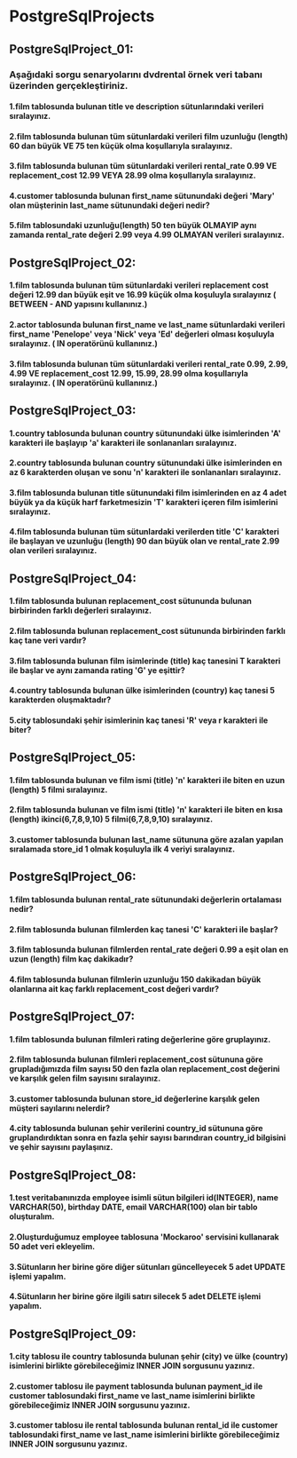 # PostgreSqlProjects
## PostgreSqlProject_01:
### Aşağıdaki sorgu senaryolarını dvdrental örnek veri tabanı üzerinden gerçekleştiriniz.
#### 1.film tablosunda bulunan title ve description sütunlarındaki verileri sıralayınız.
#### 2.film tablosunda bulunan tüm sütunlardaki verileri film uzunluğu (length) 60 dan büyük VE 75 ten küçük olma koşullarıyla sıralayınız.
#### 3.film tablosunda bulunan tüm sütunlardaki verileri rental_rate 0.99 VE replacement_cost 12.99 VEYA 28.99 olma koşullarıyla sıralayınız.
#### 4.customer tablosunda bulunan first_name sütunundaki değeri 'Mary' olan müşterinin last_name sütunundaki değeri nedir?
#### 5.film tablosundaki uzunluğu(length) 50 ten büyük OLMAYIP aynı zamanda rental_rate değeri 2.99 veya 4.99 OLMAYAN verileri sıralayınız.

## PostgreSqlProject_02:
#### 1.film tablosunda bulunan tüm sütunlardaki verileri replacement cost değeri 12.99 dan büyük eşit ve 16.99 küçük olma koşuluyla sıralayınız ( BETWEEN - AND yapısını kullanınız.)
#### 2.actor tablosunda bulunan first_name ve last_name sütunlardaki verileri first_name 'Penelope' veya 'Nick' veya 'Ed' değerleri olması koşuluyla sıralayınız. ( IN operatörünü kullanınız.)
#### 3.film tablosunda bulunan tüm sütunlardaki verileri rental_rate 0.99, 2.99, 4.99 VE replacement_cost 12.99, 15.99, 28.99 olma koşullarıyla sıralayınız. ( IN operatörünü kullanınız.)

## PostgreSqlProject_03:
#### 1.country tablosunda bulunan country sütunundaki ülke isimlerinden 'A' karakteri ile başlayıp 'a' karakteri ile sonlananları sıralayınız.
#### 2.country tablosunda bulunan country sütunundaki ülke isimlerinden en az 6 karakterden oluşan ve sonu 'n' karakteri ile sonlananları sıralayınız.
#### 3.film tablosunda bulunan title sütunundaki film isimlerinden en az 4 adet büyük ya da küçük harf farketmesizin 'T' karakteri içeren film isimlerini sıralayınız.
#### 4.film tablosunda bulunan tüm sütunlardaki verilerden title 'C' karakteri ile başlayan ve uzunluğu (length) 90 dan büyük olan ve rental_rate 2.99 olan verileri sıralayınız.

## PostgreSqlProject_04:
#### 1.film tablosunda bulunan replacement_cost sütununda bulunan birbirinden farklı değerleri sıralayınız.
#### 2.film tablosunda bulunan replacement_cost sütununda birbirinden farklı kaç tane veri vardır?
#### 3.film tablosunda bulunan film isimlerinde (title) kaç tanesini T karakteri ile başlar ve aynı zamanda rating 'G' ye eşittir?
#### 4.country tablosunda bulunan ülke isimlerinden (country) kaç tanesi 5 karakterden oluşmaktadır?
#### 5.city tablosundaki şehir isimlerinin kaç tanesi 'R' veya r karakteri ile biter?

## PostgreSqlProject_05:
#### 1.film tablosunda bulunan ve film ismi (title) 'n' karakteri ile biten en uzun (length) 5 filmi sıralayınız.
#### 2.film tablosunda bulunan ve film ismi (title) 'n' karakteri ile biten en kısa (length) ikinci(6,7,8,9,10) 5 filmi(6,7,8,9,10) sıralayınız.
#### 3.customer tablosunda bulunan last_name sütununa göre azalan yapılan sıralamada store_id 1 olmak koşuluyla ilk 4 veriyi sıralayınız.

## PostgreSqlProject_06:
#### 1.film tablosunda bulunan rental_rate sütunundaki değerlerin ortalaması nedir?
#### 2.film tablosunda bulunan filmlerden kaç tanesi 'C' karakteri ile başlar?
#### 3.film tablosunda bulunan filmlerden rental_rate değeri 0.99 a eşit olan en uzun (length) film kaç dakikadır?
#### 4.film tablosunda bulunan filmlerin uzunluğu 150 dakikadan büyük olanlarına ait kaç farklı replacement_cost değeri vardır?

## PostgreSqlProject_07:
#### 1.film tablosunda bulunan filmleri rating değerlerine göre gruplayınız.
#### 2.film tablosunda bulunan filmleri replacement_cost sütununa göre grupladığımızda film sayısı 50 den fazla olan replacement_cost değerini ve karşılık gelen film sayısını sıralayınız.
#### 3.customer tablosunda bulunan store_id değerlerine karşılık gelen müşteri sayılarını nelerdir?
#### 4.city tablosunda bulunan şehir verilerini country_id sütununa göre gruplandırdıktan sonra en fazla şehir sayısı barındıran country_id bilgisini ve şehir sayısını paylaşınız.

## PostgreSqlProject_08:
#### 1.test veritabanınızda employee isimli sütun bilgileri id(INTEGER), name VARCHAR(50), birthday DATE, email VARCHAR(100) olan bir tablo oluşturalım.
#### 2.Oluşturduğumuz employee tablosuna 'Mockaroo' servisini kullanarak 50 adet veri ekleyelim.
#### 3.Sütunların her birine göre diğer sütunları güncelleyecek 5 adet UPDATE işlemi yapalım.
#### 4.Sütunların her birine göre ilgili satırı silecek 5 adet DELETE işlemi yapalım.

## PostgreSqlProject_09:
#### 1.city tablosu ile country tablosunda bulunan şehir (city) ve ülke (country) isimlerini birlikte görebileceğimiz INNER JOIN sorgusunu yazınız.
#### 2.customer tablosu ile payment tablosunda bulunan payment_id ile customer tablosundaki first_name ve last_name isimlerini birlikte görebileceğimiz INNER JOIN sorgusunu yazınız.
#### 3.customer tablosu ile rental tablosunda bulunan rental_id ile customer tablosundaki first_name ve last_name isimlerini birlikte görebileceğimiz INNER JOIN sorgusunu yazınız.
